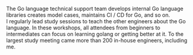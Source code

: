 The Go language technical support team develops internal Go language libraries creates model cases, maintains CI / CD for Go, and so on.  
I regularly lead study sessions to teach the other engineers about the Go language. In these workshops, all attendees from beginners to intermediates can focus on learning golang or getting better at it. To the largest study meeting came more than 200 in-house engineers, including me.  

